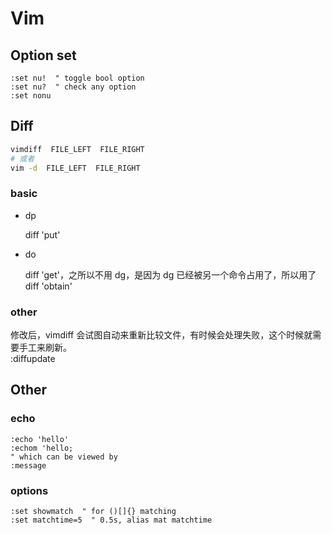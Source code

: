 # Vim

## Option set

```vim
:set nu!  " toggle bool option
:set nu?  " check any option
:set nonu
```

## Diff

```sh
vimdiff  FILE_LEFT  FILE_RIGHT
# 或者
vim -d  FILE_LEFT  FILE_RIGHT
```

### basic

- dp

    diff 'put'

- do

    diff 'get'，之所以不用 dg，是因为 dg 已经被另一个命令占用了，所以用了 diff 'obtain'

### other

修改后，vimdiff 会试图自动来重新比较文件，有时候会处理失败，这个时候就需要手工来刷新。  
:diffupdate

## Other

### echo

```vim
:echo 'hello'
:echom 'hello;
" which can be viewed by
:message
```

### options

```vim
:set showmatch  " for ()[]{} matching
:set matchtime=5  " 0.5s, alias mat matchtime
```

